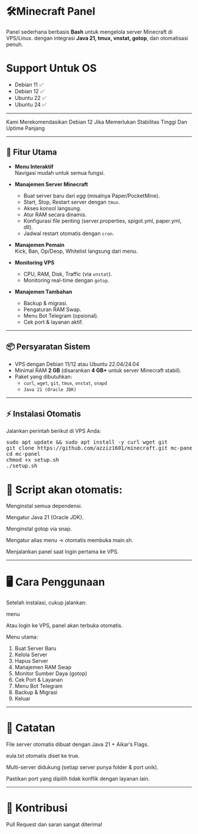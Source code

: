 # 🛠️Minecraft Panel

Panel sederhana berbasis **Bash** untuk mengelola server Minecraft di VPS/Linux. dengan integrasi **Java 21, tmux, vnstat, gotop**, dan otomatisasi penuh.

# Support Untuk OS
- Debian 11 ✅
- Debian 12 ✅
- Ubuntu 22 ✅
- Ubuntu 24 ✅
---
Kami Merekomendasikan Debian 12 Jika Memerlukan Stabilitas Tinggi Dan Uptime Panjang

---

## 🚀 Fitur Utama
- **Menu Interaktif**  
  Navigasi mudah untuk semua fungsi.

- **Manajemen Server Minecraft**  
  - Buat server baru dari *egg* (misalnya Paper/PocketMine).  
  - Start, Stop, Restart server dengan `tmux`.  
  - Akses konsol langsung.  
  - Atur RAM secara dinamis.  
  - Konfigurasi file penting (server.properties, spigot.yml, paper.yml, dll).  
  - Jadwal restart otomatis dengan `cron`.

- **Manajemen Pemain**  
  Kick, Ban, Op/Deop, Whitelist langsung dari menu.

- **Monitoring VPS**  
  - CPU, RAM, Disk, Traffic (via `vnstat`).  
  - Monitoring real-time dengan `gotop`.

- **Manajemen Tambahan**  
  - Backup & migrasi.  
  - Pengaturan RAM Swap.  
  - Menu Bot Telegram (opsional).  
  - Cek port & layanan aktif.

---

## 📦 Persyaratan Sistem
- VPS dengan Debian 11/12 atau Ubuntu 22.04/24.04  
- Minimal RAM **2 GB** (disarankan **4 GB+** untuk server Minecraft stabil).  
- Paket yang dibutuhkan:
  - `curl`, `wget`, `git`, `tmux`, `vnstat`, `snapd`  
  - `Java 21 (Oracle JDK)`  

---

## ⚡ Instalasi Otomatis
Jalankan perintah berikut di VPS Anda:

<pre><code></code>sudo apt update && sudo apt install -y curl wget git
git clone https://github.com/azziz1601/minecraft.git mc-panel
cd mc-panel
chmod +x setup.sh
./setup.sh</pre></code>

# 📌 Script akan otomatis:

Menginstal semua dependensi.

Mengatur Java 21 (Oracle JDK).

Menginstal gotop via snap.

Mengatur alias menu → otomatis membuka main.sh.

Menjalankan panel saat login pertama ke VPS.



---

# 🖥️ Cara Penggunaan

Setelah instalasi, cukup jalankan:

menu

Atau login ke VPS, panel akan terbuka otomatis.

Menu utama:

1) Buat Server Baru
2) Kelola Server
3) Hapus Server
4) Manajemen RAM Swap
5) Monitor Sumber Daya (gotop)
6) Cek Port & Layanan
7) Menu Bot Telegram
8) Backup & Migrasi
9) Keluar


---

# 📑 Catatan

File server otomatis dibuat dengan Java 21 + Aikar’s Flags.

eula.txt otomatis diset ke true.

Multi-server didukung (setiap server punya folder & port unik).

Pastikan port yang dipilih tidak konflik dengan layanan lain.



---

# 🤝 Kontribusi

Pull Request dan saran sangat diterima!
